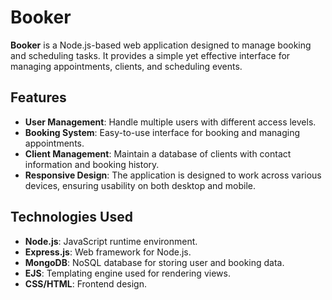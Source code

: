 # Booker

**Booker** is a Node.js-based web application designed to manage booking and scheduling tasks. It provides a simple yet effective interface for managing appointments, clients, and scheduling events.

## Features

- **User Management**: Handle multiple users with different access levels.
- **Booking System**: Easy-to-use interface for booking and managing appointments.
- **Client Management**: Maintain a database of clients with contact information and booking history.
- **Responsive Design**: The application is designed to work across various devices, ensuring usability on both desktop and mobile.

## Technologies Used
- **Node.js**: JavaScript runtime environment.
- **Express.js**: Web framework for Node.js.
- **MongoDB**: NoSQL database for storing user and booking data.
- **EJS**: Templating engine used for rendering views.
- **CSS/HTML**: Frontend design.
